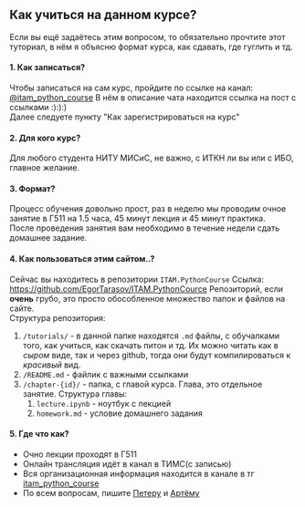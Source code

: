 ## Как учиться на данном курсе?

Если вы ещё задаётесь этим вопросом, то обязательно прочтите этот туториал, в нём я объясню формат курса, как сдавать, где гуглить и тд.

#### 1. **Как записаться?**

Чтобы записаться на сам курс, пройдите по ссылке на канал: [@itam_python_course](https://t.me/itam_python_course/2)
В нём в описание чата находится ссылка на пост с ссылками :):):)  
Далее следуете пункту "Как зарегистрироваться на курс"

#### 2. **Для кого курс?**

Для любого студента НИТУ МИСиС, не важно, с ИТКН ли вы или с ИБО, главное желание.

#### 3. **Формат?**

Процесс обучения довольно прост, раз в неделю мы
проводим очное занятие в Г511 на 1.5 часа, 45 минут лекция и 45 минут практика.  
После проведения занятия вам необходимо в течение недели сдать домашнее задание.

#### 4. **Как пользоваться этим сайтом..?**

Сейчас вы находитесь в репозитории `ITAM.PythonCourse`
Ссылка:  
https://github.com/EgorTarasov/ITAM.PythonCource
Репозиторий, если **очень** грубо, это просто обособленное множество папок и файлов на сайте.  
Структура репозитория:

1. `/tutorials/` - в данной папке находятся `.md`
   файлы, с обучалками того, как учиться, как скачать питон и тд. Их можно читать как в _сыром_ виде, так и через github, тогда они будут компилироваться к _красивый_ вид.
2. `/README.md` - файлик с важными ссылками
3. `/chapter-{id}/` - папка, с главой курса. Глава, это отдельное занятие.
   Структура главы:
   1. `lecture.ipynb` - ноутбук с лекцией
   2. `homework.md` - условие домашнего задания

#### 5. **Где что как?**

- Очно лекции проходят в Г511
- Онлайн трансляция идёт в канал в ТИМС(с записью)
- Вся организационная информация находится в канале в тг [itam_python_course](https://t.me/itam_python_course)
- По всем вопросам, пишите [Петеру](https://t.me/teadove) и [Артёму](https://t.me/sostema)

